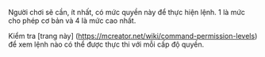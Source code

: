 Người chơi sẽ cần, ít nhất, có mức quyền này để thực hiện lệnh. 1 là mức cho phép cơ bản và 4 là mức cao nhất.

Kiểm tra [trang này] (https://mcreator.net/wiki/command-permission-levels) để xem lệnh nào có thể được thực thi với mỗi cấp độ quyền.